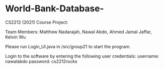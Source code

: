 # World-Bank-Database-

CS2212 (2021) Course Project: 

Team Members:
Matthew Nadarajah,
 Nawal Abdo,
 Ahmed Jamal Jaffar,
 Kelvin Wu

Please run Login_UI.java in /src/group21 to start the program. 

Login to the software by entering the following user credentials:
username: nawalabdo
password: cs2212rocks
